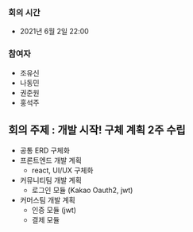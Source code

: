   ### 회의 시간
- 2021년 6월 2일 22:00

### 참여자
- 조유신
- 나동민
- 권준원
- 홍석주

## 회의 주제 : 개발 시작! 구체 계획 2주 수립
- 공통
ERD 구체화
- 프론트엔드 개발 계획
  - react, UI/UX 구체화
- 커뮤니티팀 개발 계획
  - 로그인 모듈 (Kakao Oauth2, jwt)
- 커머스팀 개발 계획
  - 인증 모듈 (jwt)
  - 결제 모듈
